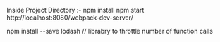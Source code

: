 Inside Project Directory :-
npm install
npm start
http://localhost:8080/webpack-dev-server/

npm install --save lodash // librabry to throttle number of function calls
